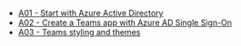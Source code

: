   - [A01 - Start with Azure Active Directory](/app-camp/aad/A01-begin-app)
  - [A02 - Create a Teams app with Azure AD Single Sign-On](/app-camp/aad/A02-after-teams-sso)
  - [A03 - Teams styling and themes](/app-camp/aad/A03-after-apply-styling)
